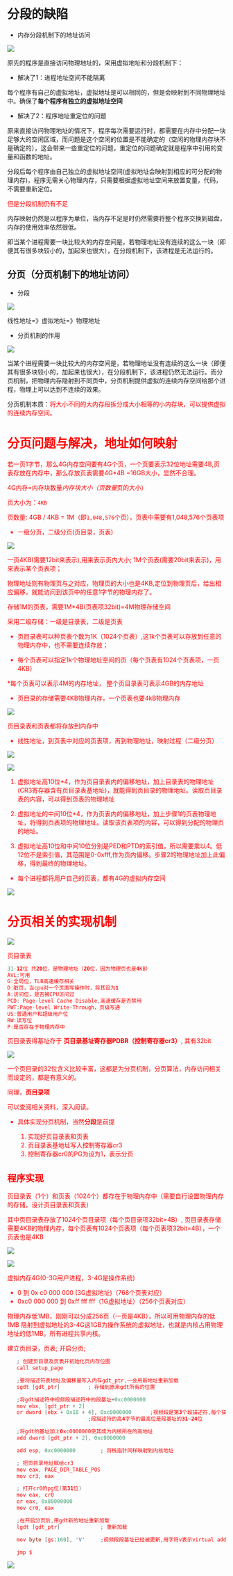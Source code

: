 
# 分段的缺陷

* 内存分段机制下的地址访问

![](../04_page/imgs/1.jpg)

原先的程序是直接访问物理地址的，采用虚拟地址和分段机制下：

* 解决了1：进程地址空间不能隔离

每个程序有自己的虚拟地址，虚拟地址是可以相同的，但是会映射到不同物理地址中。确保了**每个程序有独立的虚拟地址空间**

* 解决了2：程序地址重定位的问题

原来直接访问物理地址的情况下，程序每次需要运行时，都需要在内存中分配一块足够大的空闲区域，而问题是这个空闲的位置是不能确定的（空闲的物理内存块不是确定的），这会带来一些重定位的问题，重定位的问题确定就是程序中引用的变量和函数的地址。

分段后每个程序由自己独立的虚拟地址空间(虚拟地址会映射到相应的可分配的物理内存)，程序无需关心物理内存，只需要根据虚拟地址空间来放置变量，代码，不需要重新定位。

<font color='red'>但是分段机制仍有不足</font>

内存映射仍然是以程序为单位，当内存不足是时仍然需要将整个程序交换到磁盘，内存的使用效率依然很低。

即当某个进程需要一块比较大的内存空间是，若物理地址没有连续的这么一块（即便其有很多块较小的，加起来也很大），在分段机制下，该进程是无法运行的。

## 分页（分页机制下的地址访问）

* 分段

![](../04_page/imgs/2.jpg)

线性地址=》虚拟地址=》物理地址

* 分页机制的作用

![](../04_page/imgs/3.jpg)

当某个进程需要一块比较大的内存空间是，若物理地址没有连续的这么一块（即便其有很多块较小的，加起来也很大），在分段机制下，该进程仍然无法运行。而分页机制，把物理内存隐射到不同页中，分页机制提供虚拟的连续内存空间给那个进程，物理上可以达到不连续的效果。

分页机制本质：<font color='red'>将大小不同的大内存段拆分成大小相等的小内存块，可以提供虚拟的连续内存空间。</a>

# 分页问题与解决，地址如何映射

若一页1字节，那么4G内存空间要有4G个页，一个页要表示32位地址需要4B,页表存放在内存中，那么存放页表需要4G*4B =16GB大小，显然不合理。

4G内存=内存块数量*内存块大小（页数量*页的大小）

页大小为：`4KB`

页数量: 4GB / 4KB = 1M（即`1,048,576`个页），页表中需要有1,048,576个页表项

* 一级分页，二级分页(页目录，页表)

![](../04_page/imgs/4.jpg)

一页4KB(需要12bit来表示),用来表示页内大小; 1M个页表(需要20bit来表示)，用来表示某个页表项；

物理地址则有物理页与之对应，物理页的大小也是4KB,定位到物理页后，给出相应偏移，就能访问到该页中的任意1字节的物理内存了。

存储1M的页表，需要1M*4B(页表项32bit)=4M物理存储空间

采用二级存储：一级是目录表，二级是页表

* 页目录表可以种页表个数为1K（1024个页表）,这1k个页表可以存放到任意的物理内存中，也不需要连续存放；

* 每个页表可以指定1k个物理地址空间的页（每个页表有1024个页表项，一页4KB）

*每个页表可以表示4M的内存地址， 整个页目录表可表示4GB的内存地址

* 页目录的存储需要4KB物理内存，一个页表也要4kB物理内存

![](../04_page/imgs/5.jpg)

页目录表和页表都将存放到内存中

* 线性地址，到页表中对应的页表项，再到物理地址，映射过程（二级分页）

![](../04_page/imgs/6.jpg)

![](../04_page/imgs/7.jpg)

1. 虚拟地址高10位*4，作为页目录表内的偏移地址，加上目录表的物理地址(CR3寄存器含有页目录表基地址)，就能得到页目录的物理地址。读取页目录表的内容，可以得到页表的物理地址

2. 虚拟地址的中间10位*4，作为页表内的偏移地址，加上步骤1的页表物理地址，将得到页表项的物理地址。读取该页表项的内容，可以得到分配的物理页的地址。

3. 虚拟地址高10位和中间10位分别是PED和PTD的索引值，所以需要乘以4。低12位不是索引值，其范围是0-0xfff,作为页内偏移。步骤2的物理地址加上此偏移，得到最终的物理地址。

* 每个进程都将用户自己的页表，都有4G的虚拟内存空间

![](../04_page/imgs/8.jpg)

# 分页相关的实现机制

![](../04_page/imgs/7.jpg)

页目录表

```java
31-12位 共20位，是物理地址（20位，因为物理页也是4KB）
AVL:可用
G:全局位，TLB高速缓存相关
D:脏页，当cpu对一个页面写操作时，将其设为1
A:访问位，是否被CPU访问过
PCD: Page-level Cache Disable,高速缓存是否禁用
PWT:Page-level Write-Through，页级写通
US:普通用户和超级用户位
RW:读写位
P:是否存在于物理内存中
```

页目录表得基址存于 **页目录基址寄存器PDBR（控制寄存器cr3）**, 其有32bit

![](../04_page/imgs/9.jpg)

一个页目录的32位含义比较丰富，这都是为分页机制，分页算法，内存访问相关而设定的，都是有意义的。

同理，**页目录项**

可以查阅相关资料，深入阅读。

* 具体实现分页机制，当然**分段**是前提

   1. 实现好页目录表和页表
   2. 页目录表基地址写入控制寄存器cr3
   3. 控制寄存器cr0的PG为设为1，表示分页

## 程序实现

页目录表（1个）和页表（1024个）都存在于物理内存中（需要自行设置物理内存的存储，设计页目录表和页表）

其中页目录表存放了1024个页目录项（每个页目录项32bit=4B）, 页目录表存储需要4KB的物理内存，每个页表有1024个页表项（每个页表项32bit=4B），一个页表也是4KB

![](../04_page/imgs/10.jpg)

![](../04_page/imgs/11.jpg)

虚拟内存4G(0-3G用户进程，3-4G是操作系统)

* 0 到 0x c0 000 000 (3G虚拟地址)（768个页表对应）
* 0xc0 000 000 到 0xff fff fff（1G虚拟地址）（256个页表对应）

物理内存低1MB，刚刚可以分成256页（一页是4KB），所以可用物理内存的低1MB 隐射到虚拟地址的3-4G这1GB为操作系统的虚拟地址，也就是内核占用物理地址的低1MB。所有进程共享内核。

建立页目录，页表; 开启分页;

```java
   ; 创建页目录及页表并初始化页内存位图
   call setup_page

   ;要将描述符表地址及偏移量写入内存gdt_ptr,一会用新地址重新加载
   sgdt [gdt_ptr]	      ; 存储到原来gdt所有的位置

   ;将gdt描述符中视频段描述符中的段基址+0xc0000000
   mov ebx, [gdt_ptr + 2]  
   or dword [ebx + 0x18 + 4], 0xc0000000      ;视频段是第3个段描述符,每个描述符是8字节,故0x18。
					      ;段描述符的高4字节的最高位是段基址的31~24位

   ;将gdt的基址加上0xc0000000使其成为内核所在的高地址
   add dword [gdt_ptr + 2], 0xc0000000

   add esp, 0xc0000000        ; 将栈指针同样映射到内核地址

   ; 把页目录地址赋给cr3
   mov eax, PAGE_DIR_TABLE_POS
   mov cr3, eax

   ; 打开cr0的pg位(第31位)
   mov eax, cr0
   or eax, 0x80000000
   mov cr0, eax

   ;在开启分页后,用gdt新的地址重新加载
   lgdt [gdt_ptr]             ; 重新加载

   mov byte [gs:160], 'V'     ;视频段段基址已经被更新,用字符v表示virtual addr

   jmp $
```

![](../04_page/imgs/12.jpg)
